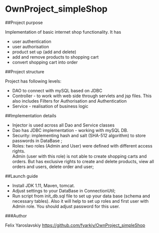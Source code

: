 # OwnProject_simpleShop
##Project purpose

Implementation of basic internet shop functionality. It has 
- user authentication  
- user authorisation
- product set up (add and delete)
- add and remove products to shopping cart
- convert shopping cart into order

##Project structure

Project has following levels: 
- DAO to connect with mySQL based on JDBC
- Controller - to work with web side through servlets 
and jsp files. This also includes Filters for Authorisation
 and Authentication
- Service - realisation of business logic

##Implementation details

- Injector is used across all Dao and Service classes
- Dao has JDBC implementation - working with mySQL DB. 
- Security:  implementing hash and salt (SHA-512 algorithm)
 to store passwords in DataBase ;
 - Roles: two roles (Admin and User) were defined with different 
 access rights.  
Admin (user with this role) is not able to create 
shopping carts and orders. But has exclusive rights to 
create and delete products, view all orders and users, 
delete order and user;  

##Launch guide

- Install JDK 1.11, Maven, tomcat.
- Adjust settings to your DataBase in ConnectionUtil;
- Run script from init_db.sql file to 
set up your data base (schema and necessary tables). 
Also it will help to set up roles and first user with 
Admin role. You should adjust password for this user.

###Author

Felix Yaroslavskiy
https://github.com/fyarkiy/OwnProject_simpleShop
